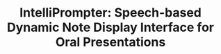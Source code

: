 ---
name: "Intelliprompter Speech Based Dynamic Note Display Interface"
title: "IntelliPrompter: Speech-based Dynamic Note Display Interface for Oral Presentations"
journal: "journal name" 
project: null
event: "International Conference on Multimodal Interaction (ICMI)"
authors:
- name: "Asadi, R."
- name: "Trinh, H."
- name: "Bickmore, T."
year: 2017
resources: null
external_url: null
draft: false 
headless: true
---